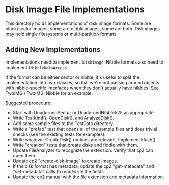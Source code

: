 # Disk Image File Implementations #

This directory holds implementations of disk image formats.  Some are block/sector images, some
are nibble images, some are both.  Disk images may hold single filesystems or multi-partition
formats.

## Adding New Implementations ##

Implementations need to implement `IDiskImage`.  Nibble formats also need to implement
`INibbleDataAccess`.

If the format can be either sector or nibble, it's useful to split the implementation into
two classes, so that we're not passing around objects with nibble-specific interfaces when they
don't actually have nibbles.  See TwoIMG / TwoIMG_Nibble for an example.

Suggested procedure:

 - Start with UnadornedSector or UnadornedNibble525 as appropriate.
 - Write TestKind(), OpenDisk(), and AnalyzeDisk().
 - Add some sample files to the TestData directory.
 - Write a "prefab" test that opens all of the sample files and does trivial checks (see the
   existing tests for examples).
 - Write whatever CreateDisk() routines are relevant.  Implement Flush().
 - Write "creation" tests that create disks and fiddle with them.
 - Update FileAnalyzer to recognize the extension.  Verify that cp2 can open them.
 - Update cp2 "create-disk-image" to create images.
 - If the disk format has metadata, update the cp2 "get-metadata" and "set-metadata" calls to
   read/write the fields.
 - Update the cp2 manual with the file extension and metadata information.
